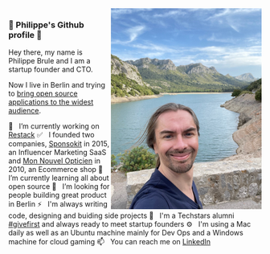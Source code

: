 <img width="300px" align="right" src="https://raw.githubusercontent.com/aboutphilippe/aboutphilippe/main/.github/images/IMG_5346.jpg"/>

### 👋 Philippe's Github profile 👋

Hey there, my name is Philippe Brule and I am a startup founder and CTO.

Now I live in Berlin and trying to [bring open source applications to the widest audience](https://www.restack.io/about?utm_source=github&utm_medium=profile&utm_campaign=philippe&utm_content=githubprofile&utm_term=aboutphilippe).

🔭 &nbsp; I’m currently working on [Restack](https://www.restack.io/about?utm_source=github&utm_medium=profile&utm_campaign=philippe&utm_content=githubprofile&utm_term=aboutphilippe)
✅ &nbsp; I founded two companies, [Sponsokit](https://www.sponsokit.com) in 2015, an Influencer Marketing SaaS and [Mon Nouvel Opticien](https://www.monnouvelopticien.com) in 2010, an Ecommerce shop
🌱 &nbsp; I’m currently learning all about open source
🤔 &nbsp; I’m looking for people building great product in Berlin
⚡ &nbsp; I'm always writing code, designing and buiding side projects
👯 &nbsp; I'm a Techstars alumni [#givefirst](https://www.techstars.com/code-of-conduct) and always ready to meet startup founders
⚙️ &nbsp; I'm using a Mac daily as well as an Ubuntu machine mainly for Dev
  Ops and a Windows machine for cloud gaming
📫 &nbsp; You can reach me on [LinkedIn](https://www.linkedin.com/in/philippebrule/)
